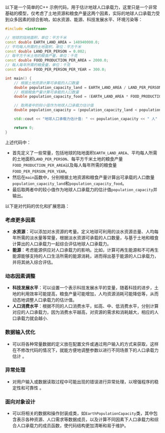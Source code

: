 以下是一个简单的C++ 示例代码，用于估计地球人口承载力，这里只是一个非常基础的模型，仅考虑了土地资源和粮食产量这两个因素，实际的地球人口承载力受到众多因素的综合影响，如水资源、能源、科技发展水平、环境污染等：
```cpp
#include <iostream>

// 地球的陆地面积，单位：平方千米
const double EARTH_LAND_AREA = 148940000.0;  
// 平均每人所需的土地面积，单位：平方千米
const double LAND_PER_PERSON = 0.002;  
// 每平方千米土地的粮食产量，单位：千克
const double FOOD_PRODUCTION_PER_AREA = 2000.0;  
// 每人每年所需的粮食量，单位：千克
const double FOOD_PER_PERSON_PER_YEAR = 300.0;  

int main() {
    // 根据土地资源计算可承载的人口数量
    double population_capacity_land = EARTH_LAND_AREA / LAND_PER_PERSON;  
    // 根据粮食产量计算可承载的人口数量
    double population_capacity_food = (EARTH_LAND_AREA * FOOD_PRODUCTION_PER_AREA) / FOOD_PER_PERSON_PER_YEAR;  

    // 取两者中的较小值作为地球人口承载力估计值
    double population_capacity = (population_capacity_land < population_capacity_food)? population_capacity_land : population_capacity_food;  

    std::cout << "地球人口承载力估计值: " << population_capacity << " 人" << std::endl;  

    return 0;
}
```
上述代码中：
- 首先定义了一些常量，包括地球的陆地面积`EARTH_LAND_AREA`、平均每人所需的土地面积`LAND_PER_PERSON`、每平方千米土地的粮食产量`FOOD_PRODUCTION_PER_AREA`以及每人每年所需的粮食量`FOOD_PER_PERSON_PER_YEAR`。
- 然后在`main`函数中，分别根据土地资源和粮食产量计算出可承载的人口数量`population_capacity_land`和`population_capacity_food`。
- 最后取两者中的较小值作为地球人口承载力的估计值`population_capacity`并输出。

以下是对代码的优化和扩展思路：
### 考虑更多因素
- **水资源**：可以添加对水资源的考量。定义地球可利用的淡水资源总量、人均每年所需的淡水量等常量，根据淡水资源可承载的人口数量，与基于土地和粮食计算出的人口承载力一起综合评估地球人口承载力。
- **能源**：考虑能源供应对人口承载力的影响。比如，计算可再生能源和不可再生能源能够支持的人口生活所需的能源消耗，进而得出基于能源的人口承载力，并将其纳入综合评估。
### 动态因素调整
- **科技发展水平**：可以设置一个表示科技发展水平的变量，随着科技的进步，土地的利用效率可能提高，粮食产量可能增加，人均资源消耗可能降低等，从而动态地调整人口承载力的估计值。
- **人口消费水平**：根据不同的人口消费水平，如高、中、低消费水平，分别计算对应的人口承载力，因为消费水平越高，对资源的需求和消耗越大，相应的人口承载力就会越小.
### 数据输入优化
- 可以将各种常量数据的定义放在配置文件或通过用户输入的方式来获取，这样在不修改代码的情况下，就能方便地调整参数以进行不同场景下的人口承载力估计 。
### 异常处理
- 对用户输入或数据读取过程中可能出现的错误进行异常处理，以增强程序的稳定性和可靠性 。
### 面向对象设计
- 可以将相关的数据和操作封装成类，如`EarthPopulationCapacity`类，其中包含表示各种资源、人口需求等数据成员，以及计算不同因素下人口承载力和综合人口承载力的成员函数，使代码结构更加清晰和易于维护。
 